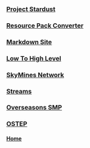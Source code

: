  ### [Project Stardust](%WEBPATH%/projects/project-stardust/)
 ### [Resource Pack Converter](%WEBPATH%/projects/resource-pack-converter/)
 ### [Markdown Site](%WEBPATH%/projects/markdown-site/)
 ### [Low To High Level](%WEBPATH%/projects/low-to-high-level/)
 ### [SkyMines Network](%WEBPATH%/projects/skymines-network/)
 ### [Streams](%WEBPATH%/projects/streams/)
 ### [Overseasons SMP](%WEBPATH%/projects/overseasons-smp/)
 ### [OSTEP](%WEBPATH%/projects/ostep/)
 

 #### [Home](%WEBPATH%/)